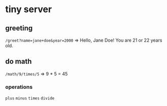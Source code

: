# tiny server
## greeting
`/greet?name=jane+doe&year=2000` => Hello, Jane Doe! You are 21 or 22 years old.
## do math
`/math/9/times/5` => 9 * 5 = 45

### operations
`plus`
`minus`
`times`
`divide`
